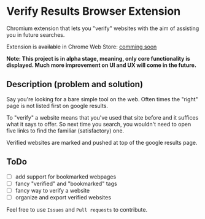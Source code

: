 # Verify Results Browser Extension

Chromium extension that lets you "verify" websites with the aim of assisting you in future searches.

Extension is ~~available~~ in Chrome Web Store: [comming soon]()

**Note: This project is in alpha stage, meaning, only core functionality is displayed. Much more improvement on UI and UX will come in the future.**


## Description (problem and solution)

Say you're looking for a bare simple tool on the web. Often times the "right" page is not listed first on google results.

To "verify" a website means that you've used that site before and it suffices what it says to offer. So next time you search, you wouldn't need to open five links to find the familiar (satisfactory) one.

Verified websites are marked and pushed at top of the google results page.


## ToDo

- [ ] add support for bookmarked webpages
- [ ] fancy "verified" and "bookmarked" tags
- [ ] fancy way to verify a website
- [ ] organize and export verified websites

Feel free to use `Issues` and `Pull requests` to contribute.
